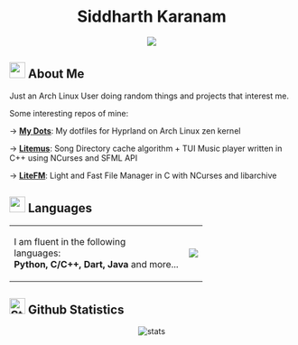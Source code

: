 <div align="center">

# Siddharth Karanam 
<a target="_blank" href="https://www.linkedin.com/in/siddharth-karanam/"> 
  <img src="https://img.shields.io/badge/LinkedIn-076678?style=for-the-badge&logo=linkedin&logoColor=white"> 
</a>

</div>

## <img src="https://cdn3.emoji.gg/emojis/2112_wave_animated.gif" width="28px" height="28px"> About Me

Just an Arch Linux User doing random things and projects that interest me. <br>

Some interesting repos of mine:

-> **[My Dots](https://github.com/nots1dd/dotfiles)**: My dotfiles for Hyprland on Arch Linux zen kernel

-> **[Litemus](https://github.com/nots1dd/Litemus)**:  Song Directory cache algorithm + TUI Music player written in C++ using NCurses and SFML API

-> **[LiteFM](https://github.com/nots1dd/litefm)**:     Light and Fast File Manager in C with NCurses and libarchive


## <img src="https://cdn3.emoji.gg/emojis/7809-pepe-noted.gif" width="28x" height="28px"> Languages

<div align="center">
<table>
<tr>
<td>
<div align="left">

I am fluent in the following <br>
languages: <br>
**Python, C/C++, Dart, Java** and more...

</div>
</td>
<td>
<img align="right" src="http://github-profile-summary-cards.vercel.app/api/cards/repos-per-language?username=nots1dd&theme=gruvbox" />
</td>
  
</tr>
</table>
</div>

## <img src="https://cdn3.emoji.gg/emojis/9230-stats.png" width="28px" height="28px" alt="Stats"> Github Statistics

<div align="center">
<img align="center" src="http://github-profile-summary-cards.vercel.app/api/cards/profile-details?username=nots1dd&theme=gruvbox" alt="stats" />
</div>
